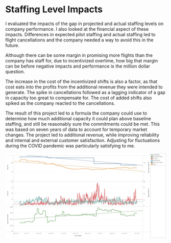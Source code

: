 # Staffing Level Impacts

I evaluated the impacts of the gap in projected and actual staffing levels on company performance. I also looked at the financial aspect of these impacts. Differences in expected pilot staffing and actual staffing led to flight cancellations and the company needed a way to avoid this in the future.

Although there can be some margin in promising more flights than the company has staff for, due to incentivized overtime, how big that margin can be before negative impacts and performance is the million dollar question.

The increase in the cost of the incentivized shifts is also a factor, as that cost eats into the profits from the additional revenue they were intended to generate. The spike in cancellations followed as a lagging indicator of a gap in capacity too great to compensate for. The cost of added shifts also spiked as the company reacted to the cancellations.

The result of this project led to a formula the company could use to determine how much additional  capacity it could plan above baseline staffing, and still be reasonably sure the commitments could be met. This was based on seven years of data to account for temporary market changes. The project led to additional revenue, while improving reliability and internal and external customer satisfaction. Adjusting for fluctuations during the COVID pandemic was particularly satisfying to me.

![](https://github.com/sfisher2277/Staffing-Levels/blob/main/images/Composite.JPG)


